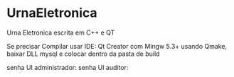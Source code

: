 # UrnaEletronica
Urna Eletronica escrita em C++ e QT

Se precisar Compilar usar IDE: Qt Creator com Mingw 5.3+ usando Qmake, baixar DLL mysql e colocar dentro da pasta de build

senha UI administrador: 
senha UI auditor: 

